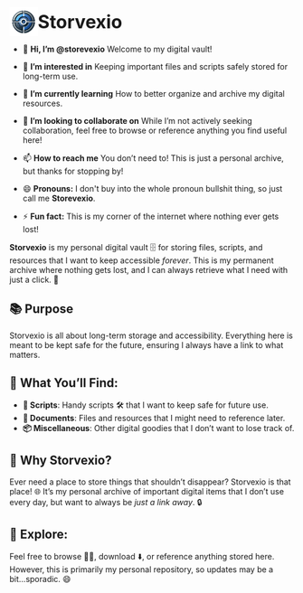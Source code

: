 <div style="display: flex; align-items:center;">
    <img src="Storvexio.PNG" style="width: 50px; height: auto;"/>
    <span style="padding: auto; font-weight: bold; font-size: 32px;">Storvexio</span>
</div>

- 👋 **Hi, I’m @storevexio** 
  Welcome to my digital vault!  

- 👀 **I’m interested in** Keeping important files and scripts safely stored for long-term use.

- 🌱 **I’m currently learning** How to better organize and archive my digital resources.

- 💞️ **I’m looking to collaborate on** While I’m not actively seeking collaboration, feel free to browse or reference anything you find useful here!

- 📫 **How to reach me** You don’t need to! This is just a personal archive, but thanks for stopping by!

- 😄 **Pronouns:** I don't buy into the whole pronoun bullshit thing, so just call me **Storevexio**. 

- ⚡ **Fun fact:** This is my corner of the internet where nothing ever gets lost!
  
**Storvexio** is my personal digital vault 🗄️ for storing files, scripts, and resources that I want to keep accessible *forever*. This is my permanent archive where nothing gets lost, and I can always retrieve what I need with just a click. 🔗

## 📚 Purpose
Storvexio is all about long-term storage and accessibility. Everything here is meant to be kept safe for the future, ensuring I always have a link to what matters.

## 💾 What You’ll Find:
- **📝 Scripts**: Handy scripts 🛠️ that I want to keep safe for future use.
- **📂 Documents**: Files and resources that I might need to reference later.
- **📦 Miscellaneous**: Other digital goodies that I don’t want to lose track of. 

## 🤔 Why Storvexio?
Ever need a place to store things that shouldn’t disappear? Storvexio is that place! 🌐 It’s my personal archive of important digital items that I don’t use every day, but want to always be *just a link away*. 🔒

## 👀 Explore:
Feel free to browse 👨‍💻, download ⬇️, or reference anything stored here. However, this is primarily my personal repository, so updates may be a bit...sporadic. 😄
